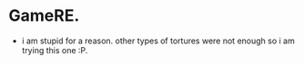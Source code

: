 # GameRE.
- i am stupid for a reason. other types of tortures were not enough so i am trying this one :P.